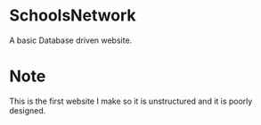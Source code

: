 # SchoolsNetwork
A basic Database driven website.

# Note
This is the first website I make so it is unstructured and it is poorly designed.
